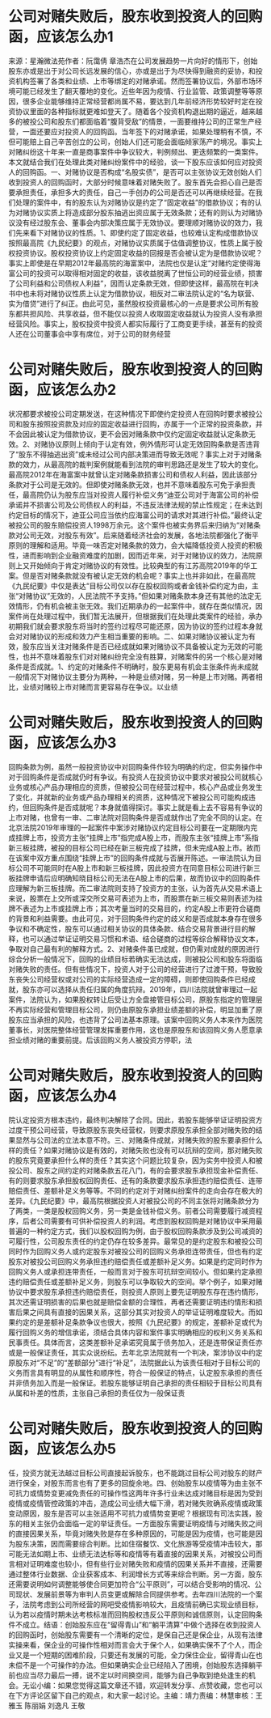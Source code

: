 # 公司对赌失败后，股东收到投资人的回购函，应该怎么办1

来源：星瀚微法苑作者：阮霭倩 章浩杰在公司发展趋势一片向好的情形下，创始股东亦或是出于对公司长远发展的信心，亦或是出于为尽快得到融资的妥协，和投资机构签署了各类和业绩、上市等绑定的对赌承诺。然而签署协议后，外部市场环境可能已经发生了翻天覆地的变化。近些年因为疫情、行业监管、政策调整等等原因，很多企业能够维持正常经营都尚属不易，要达到几年前经济形势较好时定在投资协议里面的各种指标就更难如登天了。随着各个投资机构退出期的逼近，越来越多的被投公司和股东们都面临着“腹背受敌”的情景，一面要维持公司的正常生产经营，一面还要应对投资人的回购函。当年签下的对赌承诺，如果处理稍有不慎，不但可能赔上自己辛苦创立的公司，创始人们还可能会面临倾家荡产的境况。事实上对赌纠纷这十年来一直是商事案件中争议较大，判例频出、更迭频繁的一类案件。本文就结合我们在处理此类对赌纠纷案件中的经验，谈一下股东应该如何应对投资人的回购函。一、对赌协议是否构成“名股实债”，是否可以主张协议无效创始人们收到投资人的回购函时，大部分时候意味着对赌失败了。股东首先会担心自己是否要承担责任，承担多大的责任，自己一手创办的公司是否还可以再继续经营。在我们处理的案件中，有的股东认为对赌协议是约定了“固定收益”的借款协议；有的认为对赌协议实质上将造成部分股东抽逃出资应属于无效条款；还有的则认为对赌协议没有经过股东会、董事会内部决策应属于无效协议。要理顺对赌协议的效力，我们先来看下对赌协议的性质。1、即使约定了固定收益，也较难认定构成借款协议按照最高院《九民纪要》的观点，对赌协议实质属于估值调整协议，性质上属于股权投资协议。股权投资协议上约定固定收益的回报是否会被认定为是借款协议呢？事实上即使是在早期2012年最高院的海富案中，法院也仅是认定“对赌约定使得海富公司的投资可以取得相对固定的收益，该收益脱离了世恒公司的经营业绩，损害了公司利益和公司债权人利益”，因而认定条款无效，但即使这样，最高院在判决书中也未将对赌协议性质上认定为借款协议，相反对二审法院认定的“名为联营、实为借贷”进行了纠正。由此可见，虽然股权投资最核心的一点是要求公司所有股东都共担风险、共享收益，但不能仅以投资人收取固定收益就认为投资人没有承担经营风险。事实上，股权投资中投资人都实际履行了工商变更手续，甚至有的投资人还在公司董事会中享有席位，对于公司的财务经营

# 公司对赌失败后，股东收到投资人的回购函，应该怎么办2

状况都要求被投公司定期发送，在这种情况下即使约定投资人在回购时要求被投公司和股东按照投资款及对应的固定收益进行回购，亦属于一个正常的投资条款，并不会因此被认定为借款协议，更不会因对赌条款中仅约定固定收益就认定条款无效。2、对赌协议原则上倾向于认定有效，例外情形可认定无效回购条款是否违背了“股东不得抽逃出资”或未经过公司内部决策进而导致无效呢？事实上对于对赌条款的效力，从最高院的裁判案例就能看到法院的审判思路还是发生了较大的变化。最高院2012年在海富案中就曾认定对赌条款损害公司和债权人利益，因此该部分条款对于公司是无效的。但即使对赌条款无效，也并不意味着股东可免于承担责任，最高院仍认为股东应当对投资人履行补偿义务“迪亚公司对于海富公司的补偿承诺并不损害公司及公司债权人的利益，不违反法律法规的禁止性规定；在未达到约定目标的情况下，迪亚公司应当依约应海富公司的请求对其进行补偿。”最终认定被投公司的股东赔偿投资人1998万余元。这个案件也被实务界后来归纳为“对赌条款对公司无效，对股东有效”。后来随着经济社会的发展，各地法院都强化了衡平原则的理解和适用。毕竟一味否定对赌条款的效力，会大幅降低投资人投资的积极性，进而影响到企业融资难度的加剧，因而近年来，对于对赌协议的效力，法院原则上又开始倾向于肯定对赌协议的有效性。比较典型的有江苏高院2019年的华工案。但是否对赌条款就没有被认定无效的机会呢？事实上也并非如此，在最高院《九民纪要》中仅是表达“目标公司仅以存在股权回购或者金钱补偿约定为由，主张“对赌协议”无效的，人民法院不予支持。”但如果对赌条款本身还有其他的法定无效情形，仍有机会被主张无效。我们近期承办的一起案件中，就存在类似情况，因案件尚在处理过程中，我们暂无法展开，但根据我们在处理此类案件的经验，承办初期我们就会要求股东将当时的签约过程尽可能还原，因为协议的签约过程本身就会对对赌协议的形成和效力产生相当重要的影响。二、如果对赌协议被认定为有效，股东应当关注对赌条件是否已经成就如果对赌协议不具备被认定为无效的可能性，也并不意味着股东们对对赌纠纷完全没有胜算，对赌案件的另一个核心是对赌条件是否成就。1、约定的对赌条件不明确时，股东更易有机会主张条件尚未成就一般情况下对赌协议主要分为两种，一种是业绩对赌，另一种是上市对赌。两者相比，业绩对赌较上市对赌而言更容易存在争议。以业绩

# 公司对赌失败后，股东收到投资人的回购函，应该怎么办3

回购条款为例，虽然一般投资协议中对回购条件作较为明确的约定，但实务操作中对于回购条件是否成就仍时有争议。有投资人在投资协议中要求对被投公司就核心业务或核心产品办理相应的资质，但被投公司在经营过程中，核心产品或业务发生了变化，并就新的业务或产品办理相关的资质，这种情况下被投公司可能构成违约，但回购条件是否成就呢？本身就值得探讨。事实上就是看上去不容易有争议的上市对赌，也曾有一审、二审法院对回购条件是否成就作出了完全不同的认定。在北京法院2019年审理的一起案件中案涉对赌协议约定目标公司要在一定期限内完成挂牌上市，投资方主张“挂牌上市”指完成A股上市，而股东主张“挂牌上市”系指新三板挂牌，被投的目标公司已经在新三板完成了挂牌，但未完成A股上市。故而在该案中双方重点围绕“挂牌上市”的回购条件成就与否展开陈述。一审法院认为目标公司不可能同时在A股上市和新三板挂牌，因此投资方在同意目标公司进行新三板挂牌申请后应明确知晓目标公司无法在A股上市的后果，故而协议中的回购条件应理解为新三板挂牌。而二审法院则支持了投资方的主张，认为首先从交易术语上来说，股票在上交所或深交所交易可表述为上市，而股票在新三板交易则表述为挂牌不表述为上市或挂牌上市；其次考量当时的交易目的，约定A股上市更符合磋商的背景和利益需要。由此可见，对于回购条件约定的歧义和是否成就本身存在很多争议和不确定性，股东可以通过相关协议的具体条款、结合交易背景进行目的解释，也可以通过举证证明交易习惯和术语、结合磋商的过程等综合解释协议文本，争取对自己最有利的解释方式。2、对赌条件虽已成就，但仍需对成就的原因进行综合分析一般情况下，回购的业绩目标若确实无法达成，则被投公司和股东将面临对赌失败的责任。但有些情况下，投资人对于公司的经营进行了过渡干预，导致股东丧失公司经营权或对公司的实际经营造成一定的障碍，则即使回购条件已经成就，股东亦可以选择从责任归属的角度抗辩。2019年，四川法院就曾审理过一起案件，法院认为，如果股权转让后受让方全盘接管目标公司，原股东指定的管理层不再实际经营和管理目标公司，则仍由原股东承担业绩差额的补偿，明显加重了原股东应当承担的风险，也违背了公司法基本原理。该案中回购义务人本来作为医院董事长，对医院整体经营管理发挥重要作用，这也是原股东和该回购义务人愿意承担业绩对赌的重要前提。后该回购义务人被投资方停职，法

# 公司对赌失败后，股东收到投资人的回购函，应该怎么办4

院认定投资方根本违约，最终判决解除了合同。因此，若股东能够举证证明投资方过度干预公司经营，导致原股东丧失经营权，则要求原股东承担全部对赌失败的结果显然与公司法的立法本意不符。三、对赌条件成就，对赌失败的股东要承担什么样的责任？如果对赌协议是有效的，对赌失败也没有可以抗辩的空间，那对赌失败的股东究竟要承担什么样的责任？其实这个问题比较复杂，因为实务中投资人和被投公司、股东之间约定的对赌条款五花八门，有的会要求股东承担现金补偿责任、有的则要求股东承担股权回购责任、还有的条款要求股东承担违约赔偿责任、连带赔偿责任、差额补足义务等等。不同的约定对于对赌纠纷案件的走向会存在极大的差异。《九民纪要》中，最高院根据投资人对被投公司的不同主张将对赌条款分为了两类，一类是股权回购义务，另一类是金钱补偿义务。前者公司需要履行减资程序，后者公司需要有可供补偿投资人的利润。考虑到股权回购是对赌协议中采用最普遍的一种约定方式，我们以股权回购为例，由于股权回购条款涉及到公司减资的可履行性，公司股东责任的约定仍存在较多差异。最常见的是约定股东和被投公司同时作为回购义务人或约定股东对被投公司的回购义务承担连带责任，但也有约定股东对被投公司回购义务承担违约赔偿责任或差额补足义务。如果是约定同时作为回购义务人或承担连带责任，一般而言对于股东可抗辩空间较小。但如果约定承担违约赔偿责任或差额补足义务，则股东可以争取较大的空间。举个例子，如果对赌协议中要求股东承担违约赔偿责任，则投资人原则上要先证明股东存在违约情形，其次还需证明损害的后果也就是赔偿金额的合理性，再者还需要证明违约情形和损害后果之间具有直接的因果关系，这部分其实对投资人的举证证明难度较大。而如果约定的是差额补足条款争议也很大，按照《九民纪要》的规定，差额补足或代为履行回购义务的增信承诺，须结合具体内容和案件事实明确相应的权利义务关系和民事责任。具体而言，这类差额补足承诺究竟属于债务加入，还是连带保证责任亦或是一般保证责任，其实众说纷纭。去年北京法院就有一个判决，案涉协议中约定原股东对“不足”的“差额部分”进行“补足”，法院据此认为该责任相对于目标公司的义务而言具有明显的从属性和顺序性，符合一般保证的特点，认定股东承担的责任并非债务加入而是一般保证。若股东能够证明自己承担的责任相较于目标公司具有从属和补差的性质，主张自己承担的责任仅为一般保证责

# 公司对赌失败后，股东收到投资人的回购函，应该怎么办5

任，投资方就无法越过目标公司直接起诉股东，也不能跳过目标公司对股东的财产进行保全，对股东而言也有了更多的回旋余地。四、创始股东以疫情等为由主张不可抗力或情势变更减免责任的可操作性这两年许多行业未达成对赌目标是因为受到疫情或疫情管控政策的冲击，造成公司业绩大幅下滑，若对赌失败确系疫情或政策变动原因，股东是否可以主张适用不可抗力或情势变更呢？根据现有司法实践，股东的相关主张仍会面临一定的举证责任。一方面股东需要证明疫情与对赌失败之间的直接因果关系，毕竟对赌失败是存在多种原因的，可能是因为疫情，也可能是因为股东决策，因而需要综合判断。比如住宿餐饮、文化旅游等受疫情冲击较大，那可能无法如期上市、业绩无法达标等和疫情等有着直接的因果关系，对被投公司而言相对证明难度也较小，但有些行业对赌失败和疫情的因果关系并不直接，还需要通过整体行业数据、企业获客成本、利润增长方式等来综合判断。另一方面，股东还需要说明如何调整能够使合同更加符合“公平原则”，可以结合受影响的情况、公司现状、发展前景等为审判人员变更或解除合同提供参考。去年四川法院的一个案子，法院考虑到公司所经营的网吧受疫情影响较大，且疫情前确已实现业绩目标，认为若以疫情时期未达考核标准而回购股权违反公平原则和诚信原则，认定回购条件不成立。结语：创始股东应在“留得青山”和“躺平清算”中做个选择在收到投资人的回购函时，创始股东需要有一个清晰的定位，是保自己还是保企业，从现有法律实操来看，保企业的可操作性相对而言会大于保个人，如果确实保不了个人，而企业又是一个短期的困难阶段，只要还有发展的可能，全力保住企业，留得青山在也未偿不是一个可操作的办法。但如果确实企业已经陷入了困境，创始股东选择躺平前也应当尽力最后一搏，说不定以时间换空间，能够为自己争取到绝处逢生的机会。无讼小编：如果您觉得这篇文章还不错，欢迎转发分享、点赞收藏，您也可以在下方评论区留下自己的观点，和大家一起讨论。主编：靖力责编：林慧审核：王雅玉 陈丽娟 刘逸凡 王敬


